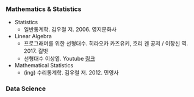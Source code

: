### Mathematics & Statistics
* Statistics
  * 일반통계학. 김우철 저. 2006. 영지문화사
* Linear Algebra
  * 프로그래머를 위한 선형대수. 히라오카 카즈유키, 호리 겐 공저 / 이창신 역. 2017. 길벗
  * 선형대수 이상엽. Youtube [링크](https://www.youtube.com/playlist?list=PL127T2Zu76FuVMq1UQnZv9SG-GFIdZfLg)
* Mathematical Statistics
  * (ing) 수리통계학. 김우철 저. 2012. 민영사
  
### Data Science

